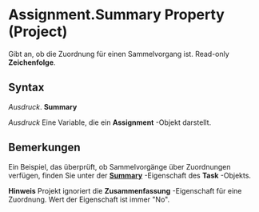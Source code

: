 
# Assignment.Summary Property (Project)

Gibt an, ob die Zuordnung für einen Sammelvorgang ist. Read-only  **Zeichenfolge**.


## Syntax

 _Ausdruck_. **Summary**

 _Ausdruck_ Eine Variable, die ein **Assignment** -Objekt darstellt.


## Bemerkungen

Ein Beispiel, das überprüft, ob Sammelvorgänge über Zuordnungen verfügen, finden Sie unter der  **[Summary](252591e8-da5c-1b5e-a195-09deb44754af.md)** -Eigenschaft des **Task** -Objekts.


 **Hinweis**  Projekt ignoriert die  **Zusammenfassung** -Eigenschaft für eine Zuordnung. Wert der Eigenschaft ist immer "No".

